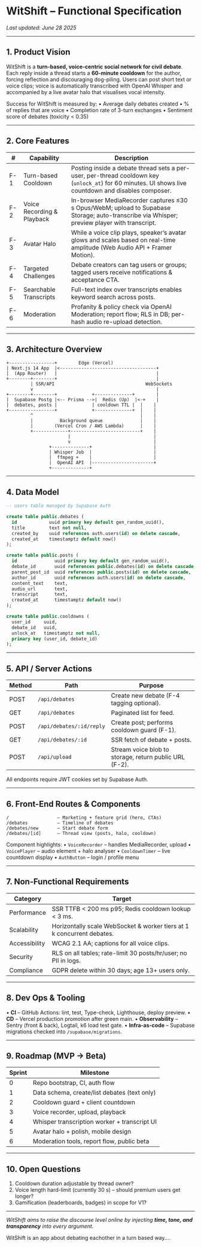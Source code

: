 # WitShift – Functional Specification

_Last updated: June 28 2025_

---

## 1. Product Vision
WitShift is a **turn-based, voice-centric social network for civil debate**.  Each reply inside a thread starts a **60-minute cooldown** for the author, forcing reflection and discouraging dog-piling.  Users can post short text or voice clips; voice is automatically transcribed with OpenAI Whisper and accompanied by a live avatar halo that visualises vocal intensity.

Success for WitShift is measured by:
• Average daily debates created
• % of replies that are voice
• Completion rate of 3-turn exchanges
• Sentiment score of debates (toxicity < 0.35)

---

## 2. Core Features
| # | Capability | Description |
|---|---|---|
|F-1|Turn-based Cooldown|Posting inside a debate thread sets a per-user, per-thread cooldown key (`unlock_at`) for 60 minutes. UI shows live countdown and disables composer.|
|F-2|Voice Recording & Playback|In-browser MediaRecorder captures ≤30 s Opus/WebM; upload to Supabase Storage; auto-transcribe via Whisper; preview player with transcript.|
|F-3|Avatar Halo|While a voice clip plays, speaker’s avatar glows and scales based on real-time amplitude (Web Audio API + Framer Motion).|
|F-4|Targeted Challenges|Debate creators can tag users or groups; tagged users receive notifications & acceptance CTA.|
|F-5|Searchable Transcripts|Full-text index over transcripts enables keyword search across posts.|
|F-6|Moderation|Profanity & policy check via OpenAI Moderation; report flow; RLS in DB; per-hash audio re-upload detection.|

---

## 3. Architecture Overview
```
+-----------------+        Edge (Vercel)
| Next.js 14 App  |<------------------------------------+
|  (App Router)   |                                     |
+--------+--------+                                     |
         | SSR/API                                  WebSockets
         v                                              |
+--------+--------+             +--------------+        |
|  Supabase Postg |<-- Prisma -->|  Redis (Up)  |<-+    |
|  debates, posts |             | cooldown TTL |  |    |
+-----------------+             +--------------+  |    |
         ^                                        |    |
         |          Background queue              |    |
         |        (Vercel Cron / AWS Lambda)      |    |
         +-------------+--------------------------+    |
                       |                               |
                       v                               |
                +--------------+                       |
                | Whisper Job  |                       |
                |  ffmpeg +    |                       |
                |  OpenAI API  |-----------------------+
                +--------------+
```

---

## 4. Data Model
```sql
-- users table managed by Supabase Auth

create table public.debates (
  id            uuid primary key default gen_random_uuid(),
  title         text not null,
  created_by    uuid references auth.users(id) on delete cascade,
  created_at    timestamptz default now()
);

create table public.posts (
  id              uuid primary key default gen_random_uuid(),
  debate_id       uuid references public.debates(id) on delete cascade,
  parent_post_id  uuid references public.posts(id) on delete cascade,
  author_id       uuid references auth.users(id) on delete cascade,
  content_text    text,
  audio_url       text,
  transcript      text,
  created_at      timestamptz default now()
);

create table public.cooldowns (
  user_id     uuid,
  debate_id   uuid,
  unlock_at   timestamptz not null,
  primary key (user_id, debate_id)
);
```

---

## 5. API / Server Actions
| Method | Path | Purpose |
|---|---|---|
|POST|`/api/debates`|Create new debate (F-4 tagging optional).|
|GET |`/api/debates`|Paginated list for feed.|
|POST|`/api/debates/:id/reply`|Create post; performs cooldown guard (F-1).|
|GET |`/api/debates/:id`|SSR fetch of debate + posts.|
|POST|`/api/upload`|Stream voice blob to storage, return public URL (F-2).|

All endpoints require JWT cookies set by Supabase Auth.

---

## 6. Front-End Routes & Components
```
/                  – Marketing + feature grid (hero, CTAs)
/debates           – Timeline of debates
/debates/new       – Start debate form
/debates/[id]      – Thread view (posts, halo, cooldown)
```
Component highlights:
• `VoiceRecorder` – handles MediaRecorder, upload
• `VoicePlayer` – audio element + halo analyser
• `CooldownTimer` – live countdown display
• `AuthButton` – login / profile menu

---

## 7. Non-Functional Requirements
| Category | Target |
|---|---|
|Performance|SSR TTFB < 200 ms p95; Redis cooldown lookup < 3 ms.|
|Scalability|Horizontally scale WebSocket & worker tiers at 1 k concurrent debates.|
|Accessibility|WCAG 2.1 AA; captions for all voice clips.|
|Security|RLS on all tables; rate-limit 30 posts/hr/user; no PII in logs.|
|Compliance|GDPR delete within 30 days; age 13+ users only.|

---

## 8. Dev Ops & Tooling
• **CI** – GitHub Actions: lint, test, Type-check, Lighthouse, deploy preview.
• **CD** – Vercel production promotion after green main.
• **Observability** – Sentry (front & back), Logtail, k6 load test gate.
• **Infra-as-code** – Supabase migrations checked into `/supabase/migrations`.

---

## 9. Roadmap (MVP → Beta)
| Sprint | Milestone |
|---|---|
|0|Repo bootstrap, CI, auth flow|
|1|Data schema, create/list debates (text only)|
|2|Cooldown guard + client countdown|
|3|Voice recorder, upload, playback|
|4|Whisper transcription worker + transcript UI|
|5|Avatar halo + polish, mobile design|
|6|Moderation tools, report flow, public beta|

---

## 10. Open Questions
1. Cooldown duration adjustable by thread owner?
2. Voice length hard-limit (currently 30 s) – should premium users get longer?
3. Gamification (leaderboards, badges) in scope for V1?

---

_WitShift aims to raise the discourse level online by injecting **time, tone, and transparency** into every argument._

WitShift is an app about debating eachother in a turn based way....
